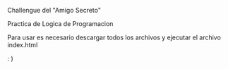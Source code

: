 Challengue del "Amigo Secreto" 

Practica de Logica de Programacion 


Para usar es necesario descargar todos los archivos y ejecutar el archivo index.html 

: )
